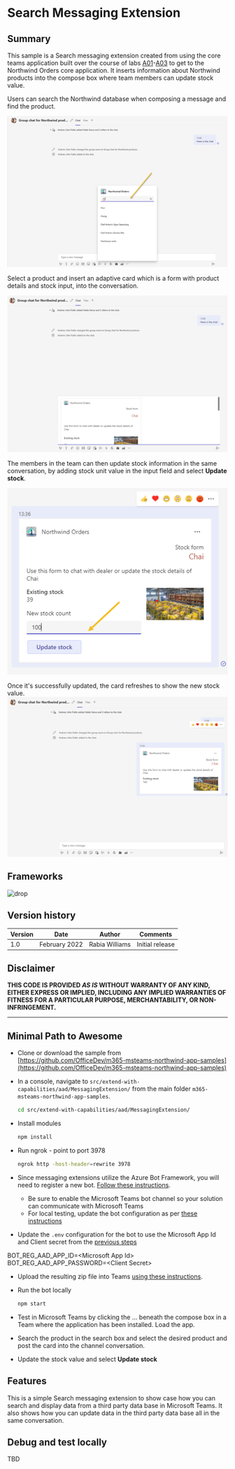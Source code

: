 # Search Messaging Extension

## Summary

This sample is a Search messaging extension created from using the core teams application built over the course of labs [A01](../../../../lab-instructions/aad/A01-begin-app.md)-[A03](../../../../lab-instructions/aad/A03-after-apply-styling.md) to get to the Northwind Orders core application. It inserts information about Northwind products into the compose box where team members can update stock value.

Users can search the Northwind database when composing a message and find the product.

<img src="../../../../assets/06-004-searchproduct.png?raw=true" alt="Search product"/>

Select a product and insert an adaptive card which is a form with product details and stock input, into the conversation.

<img src="../../../../assets/06-005-previewproduct.png?raw=true" alt="Select product"/>

The members in the team can then update stock information in the same conversation, by adding stock unit value in the input field and select **Update stock**.

<img src="../../../../assets/06-007-updatepdt.png?raw=true" alt="Product update form"/>

Once it's successfully updated, the card refreshes to show the new stock value.
<img src="../../../../assets/06-008-updated.png?raw=true" alt="Product updated"/>

## Frameworks

![drop](https://img.shields.io/badge/Bot&nbsp;Framework-4.7-green.svg)


## Version history

Version|Date|Author|Comments
-------|----|----|--------
1.0|February 2022|Rabia Williams|Initial release

## Disclaimer

**THIS CODE IS PROVIDED *AS IS* WITHOUT WARRANTY OF ANY KIND, EITHER EXPRESS OR IMPLIED, INCLUDING ANY IMPLIED WARRANTIES OF FITNESS FOR A PARTICULAR PURPOSE, MERCHANTABILITY, OR NON-INFRINGEMENT.**

---

## Minimal Path to Awesome

- Clone or download the sample from [https://github.com/OfficeDev/m365-msteams-northwind-app-samples](https://github.com/OfficeDev/m365-msteams-northwind-app-samples)

- In a console, navigate to `src/extend-with-capabilities/aad/MessagingExtension/` from the main folder `m365-msteams-northwind-app-samples`.

    ```bash
    cd src/extend-with-capabilities/aad/MessagingExtension/
    ```

- Install modules

    ```bash
    npm install
    ```

- Run ngrok - point to port 3978

    ```bash
    ngrok http -host-header=rewrite 3978
    ```

- Since messaging extensions utilize the Azure Bot Framework, you will need to register a new bot. 
[Follow these instructions](https://github.com/OfficeDev/m365-msteams-northwind-app-samples/blob/main/lab-instructions/aad/MessagingExtension.md#step-1-register-your-web-service-as-an-azure-bot-in-the-bot-framework-in-azure-portal).
  - Be sure to enable the Microsoft Teams bot channel so your solution can communicate with Microsoft Teams
  - For local testing, update the bot configuration as per [these instructions](https://github.com/OfficeDev/m365-msteams-northwind-app-samples/blob/main/lab-instructions/aad/MessagingExtension.md#step-3-update-the-bot-registration-configuration)

- Update the `.env` configuration for the bot to use the Microsoft App Id and Client secret from the [previous steps](https://github.com/OfficeDev/m365-msteams-northwind-app-samples/blob/main/lab-instructions/aad/MessagingExtension.md#step-1-register-your-web-service-as-an-azure-bot-in-the-bot-framework-in-azure-portal)

BOT_REG_AAD_APP_ID=&lt;Microsoft App Id&gt;
BOT_REG_AAD_APP_PASSWORD=&lt;Client Secret&gt;


- Upload the resulting zip file into Teams [using these instructions](https://docs.microsoft.com/en-us/microsoftteams/platform/concepts/deploy-and-publish/apps-upload).

- Run the bot locally
    ```bash
    npm start
    ```

- Test in Microsoft Teams by clicking the ... beneath the compose box in a Team where the application has been installed. Load the app.
- Search the product in the search box and select the desired product and post the card into the channel conversation.
- Update the stock value and select **Update stock**

## Features

This is a simple Search messaging extension to show case how you can search and display data from a third party data base in Microsoft Teams. It also shows how you can update data in the third party data base all in the same conversation.

## Debug and test locally

TBD